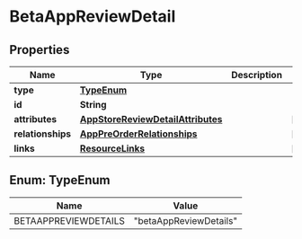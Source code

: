 

# BetaAppReviewDetail


## Properties

| Name | Type | Description | Notes |
|------------ | ------------- | ------------- | -------------|
|**type** | [**TypeEnum**](#TypeEnum) |  |  |
|**id** | **String** |  |  |
|**attributes** | [**AppStoreReviewDetailAttributes**](AppStoreReviewDetailAttributes.md) |  |  [optional] |
|**relationships** | [**AppPreOrderRelationships**](AppPreOrderRelationships.md) |  |  [optional] |
|**links** | [**ResourceLinks**](ResourceLinks.md) |  |  [optional] |



## Enum: TypeEnum

| Name | Value |
|---- | -----|
| BETAAPPREVIEWDETAILS | &quot;betaAppReviewDetails&quot; |




